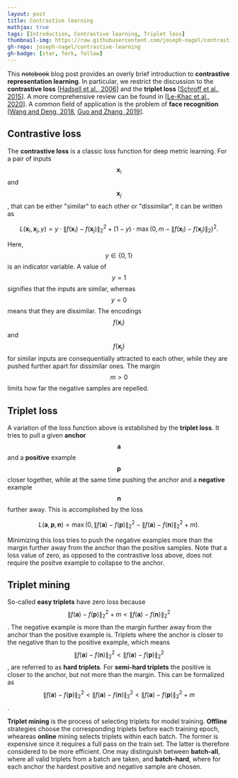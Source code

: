 ```yaml
---
layout: post
title: Contrastive learning
mathjax: true
tags: [Introduction, Contrastive learning, Triplet loss]
thumbnail-img: https://raw.githubusercontent.com/joseph-nagel/contrastive-learning/refs/heads/main/assets/mnist_embeddings.jpg
gh-repo: joseph-nagel/contrastive-learning
gh-badge: [star, fork, follow]
---
```


This <s>notebook</s> blog post provides an overly brief introduction to **contrastive representation learning**. In particular, we restrict the discussion to the **contrastive loss** [[Hadsell et al., 2006](https://doi.org/10.1109/CVPR.2006.100)] and the **triplet loss** [[Schroff et al., 2015](https://arxiv.org/abs/1503.03832)]. A more comprehensive review can be found in [[Le-Khac et al., 2020](https://doi.org/10.1109/ACCESS.2020.3031549)]. A common field of application is the problem of **face recognition** [[Wang and Deng, 2018](https://arxiv.org/abs/1804.06655), [Guo and Zhang, 2019](https://doi.org/10.1016/j.cviu.2019.102805)].


## Contrastive loss

The **contrastive loss** is a classic loss function for deep metric learning. For a pair of inputs $$\boldsymbol{x}_i$$ and $$\boldsymbol{x}_j$$, that can be either "similar" to each other or "dissimilar", it can be written as

$$
L(\boldsymbol{x}_i, \boldsymbol{x}_j, y) =
y \cdot \lVert f(\boldsymbol{x}_i) - f(\boldsymbol{x}_j) \rVert_2^2 +
(1 - y) \cdot \operatorname{max} \left( 0, m - \lVert f(\boldsymbol{x}_i) - f(\boldsymbol{x}_j) \rVert_2 \right)^2.
$$

Here, $$y \in \{0,1\}$$ is an indicator variable. A value of $$y=1$$ signifies that the inputs are similar, whereas $$y=0$$ means that they are dissimilar. The encodings $$f(\boldsymbol{x}_i)$$ and $$f(\boldsymbol{x}_j)$$ for similar inputs are consequentially attracted to each other, while they are pushed further apart for dissimilar ones. The margin $$m > 0$$ limits how far the negative samples are repelled.


## Triplet loss

A variation of the loss function above is established by the **triplet loss**. It tries to pull a given **anchor** $$\boldsymbol{a}$$ and a **positive** example $$\boldsymbol{p}$$ closer together, while at the same time pushing the anchor and a **negative** example $$\boldsymbol{n}$$ further away. This is accomplished by the loss

$$
L(\boldsymbol{a}, \boldsymbol{p}, \boldsymbol{n}) =
\operatorname{max} \left( 0, \lVert f(\boldsymbol{a}) - f(\boldsymbol{p}) \rVert_2^2 - \lVert f(\boldsymbol{a}) - f(\boldsymbol{n}) \rVert_2^2 + m \right).
$$

Minimizing this loss tries to push the negative examples more than the margin further away from the anchor than the positive samples. Note that a loss value of zero, as opposed to the contrastive loss above, does not require the positve example to collapse to the anchor.


## Triplet mining

So-called **easy triplets** have zero loss because $$\lVert f(\boldsymbol{a}) - f(\boldsymbol{p}) \rVert_2^2 + m < \lVert f(\boldsymbol{a}) - f(\boldsymbol{n}) \rVert_2^2$$. The negative example is more than the margin further away from the anchor than the positive example is. Triplets where the anchor is closer to the negative than to the positive example, which means $$\lVert f(\boldsymbol{a}) - f(\boldsymbol{n}) \rVert_2^2 < \lVert f(\boldsymbol{a}) - f(\boldsymbol{p}) \rVert_2^2$$, are referred to as  **hard triplets**. For **semi-hard triplets** the positive is closer to the anchor, but not more than the margin. This can be formalized as $$\lVert f(\boldsymbol{a}) - f(\boldsymbol{p}) \rVert_2^2 < \lVert f(\boldsymbol{a}) - f(\boldsymbol{n}) \rVert_2^2 < \lVert f(\boldsymbol{a}) - f(\boldsymbol{p}) \rVert_2^2 + m$$.

**Triplet mining** is the process of selecting triplets for model training. **Offline** strategies choose the corresponding triplets before each training epoch, wheareas **online** mining selects triplets within each batch. The former is expensive since it requires a full pass on the train set. The latter is therefore considered to be more efficient. One may distinguish between **batch-all**, where all valid triplets from a batch are taken, and **batch-hard**, where for each anchor the hardest positive and negative sample are chosen.

